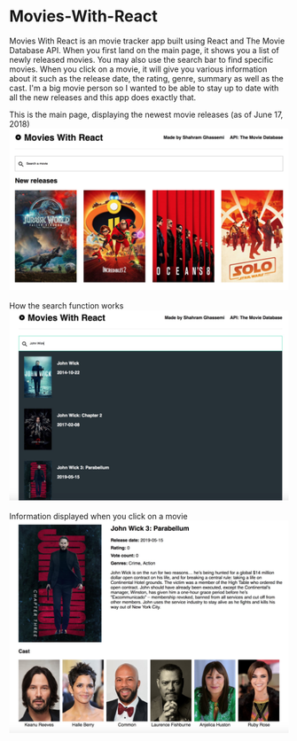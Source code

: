 # Movies-With-React
 Movies With React is an movie tracker app built using React and The Movie Database API. When you first land on the main page, it shows you a list of newly released movies. You may also use the search bar to find specific movies. When you click on a movie, it will give you various information about it such as the release date, the rating, genre, summary as well as the cast. I'm a big movie person so I wanted to be able to stay up to date with all the new releases and this app does exactly that.

This is the main page, displaying the newest movie releases (as of June 17, 2018)
<img src="screenshots/movieswithreact.jpg"/>
<br><br>
How the search function works
<img src="screenshots/search.jpg"/>
<br><br>
Information displayed when you click on a movie
<img src="screenshots/movie.jpg"/>

